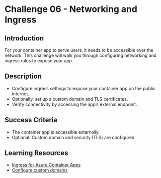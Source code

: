 # Challenge 06 - Networking and Ingress

## Introduction
For your container app to serve users, it needs to be accessible over the network. This challenge will walk you through configuring networking and ingress rules to expose your app.

## Description
- Configure ingress settings to expose your container app on the public internet.
- Optionally, set up a custom domain and TLS certificates.
- Verify connectivity by accessing the app’s external endpoint.

## Success Criteria
- The container app is accessible externally.
- Optional: Custom domain and security (TLS) are configured.

## Learning Resources
- [Ingress for Azure Container Apps](https://learn.microsoft.com/en-us/azure/container-apps/configuration-ingress)
- [Configure custom domains](https://learn.microsoft.com/en-us/azure/container-apps/custom-domains)